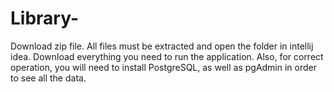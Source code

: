 # Library-
Download zip file. All files must be extracted and open the folder in intellij idea. Download everything you need to run the application. Also, for correct operation, you will need to install PostgreSQL, as well as pgAdmin in order to see all the data.
